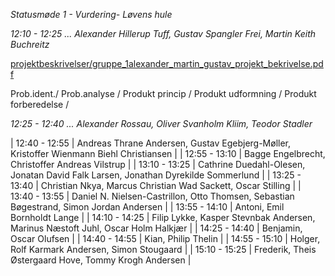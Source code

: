 *Statusmøde 1 - Vurdering- Løvens hule*

*12:10 - 12:25 ... Alexander Hillerup Tuff, Gustav Spangler Frei, Martin Keith Buchreitz*

[projektbeskrivelser/gruppe_1alexander_martin_gustav_projekt_bekrivelse.pdf](projektbeskrivelser/gruppe_1alexander_martin_gustav_projekt_bekrivelse.pdf)

Prob.ident./ Prob.analyse / Produkt princip / Produkt udformning / Produkt forberedelse /


*12:25 - 12:40 ... Alexander Rossau, Oliver Svanholm Kliim, Teodor Stadler*



| 12:40 - 12:55 | Andreas Thrane Andersen, Gustav Egebjerg-Møller, Kristoffer Wienmann Biehl Christiansen |
| 12:55 - 13:10 | Bagge Engelbrecht, Christoffer Andreas Vilstrup |
| 13:10 - 13:25 | Cathrine Duedahl-Olesen, Jonatan David Falk Larsen, Jonathan Dyrekilde Sommerlund |
| 13:25 - 13:40 | Christian Nkya, Marcus Christian Wad Sackett, Oscar Stilling |
| 13:40 - 13:55 | Daniel N. Nielsen-Castrillon, Otto Thomsen, Sebastian Bøgestrand, Simon Jordan Andersen |
| 13:55 - 14:10 | Antoni, Emil Bornholdt Lange |
| 14:10 - 14:25 | Filip Lykke, Kasper Stevnbak Andersen, Marinus Næstoft Juhl, Oscar Holm Halkjær |
| 14:25 - 14:40 | Benjamin, Oscar Olufsen |
| 14:40 - 14:55 | Kian, Philip Thelin |
| 14:55 - 15:10 | Holger, Rolf Karmark Andersen, Simon Stougaard |
| 15:10 - 15:25 | Frederik, Theis Østergaard Hove, Tommy Krogh Andersen |
